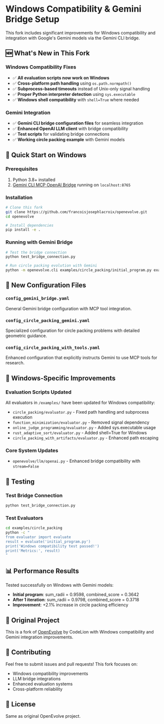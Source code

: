 # Windows Compatibility & Gemini Bridge Setup

This fork includes significant improvements for Windows compatibility and integration with Google's Gemini models via the Gemini CLI bridge.

## 🆕 What's New in This Fork

### Windows Compatibility Fixes
- ✅ **All evaluation scripts now work on Windows**
- ✅ **Cross-platform path handling** using `os.path.normpath()` 
- ✅ **Subprocess-based timeouts** instead of Unix-only signal handling
- ✅ **Proper Python interpreter detection** using `sys.executable`
- ✅ **Windows shell compatibility** with `shell=True` where needed

### Gemini Integration
- ✅ **Gemini CLI bridge configuration files** for seamless integration
- ✅ **Enhanced OpenAI LLM client** with bridge compatibility
- ✅ **Test scripts** for validating bridge connections
- ✅ **Working circle packing example** with Gemini models

## 🚀 Quick Start on Windows

### Prerequisites
1. Python 3.8+ installed
2. [Gemini CLI MCP OpenAI Bridge](https://github.com/your-bridge-repo) running on `localhost:8765`

### Installation
```bash
# Clone this fork
git clone https://github.com/francoisjosephlacroix/openevolve.git
cd openevolve

# Install dependencies
pip install -e .
```

### Running with Gemini Bridge
```bash
# Test the bridge connection
python test_bridge_connection.py

# Run circle packing evolution with Gemini
python -m openevolve.cli examples/circle_packing/initial_program.py examples/circle_packing/evaluator.py --config config_gemini_bridge.yaml --iterations 5
```

## 📁 New Configuration Files

### `config_gemini_bridge.yaml`
General Gemini bridge configuration with MCP tool integration.

### `config_circle_packing_gemini.yaml` 
Specialized configuration for circle packing problems with detailed geometric guidance.

### `config_circle_packing_with_tools.yaml`
Enhanced configuration that explicitly instructs Gemini to use MCP tools for research.

## 🔧 Windows-Specific Improvements

### Evaluation Scripts Updated
All evaluators in `/examples/` have been updated for Windows compatibility:

- `circle_packing/evaluator.py` - Fixed path handling and subprocess execution
- `function_minimization/evaluator.py` - Removed signal dependency  
- `online_judge_programming/evaluator.py` - Added sys.executable usage
- `rust_adaptive_sort/evaluator.py` - Added shell=True for Windows
- `circle_packing_with_artifacts/evaluator.py` - Enhanced path escaping

### Core System Updates
- `openevolve/llm/openai.py` - Enhanced bridge compatibility with `stream=False`

## 🧪 Testing

### Test Bridge Connection
```bash
python test_bridge_connection.py
```

### Test Evaluators
```bash
cd examples/circle_packing
python -c "
from evaluator import evaluate
result = evaluate('initial_program.py')
print('Windows compatibility test passed!')
print('Metrics:', result)
"
```

## 📊 Performance Results

Tested successfully on Windows with Gemini models:
- **Initial program**: sum_radii = 0.9598, combined_score = 0.3642
- **After 1 iteration**: sum_radii = 0.9798, combined_score = 0.3718
- **Improvement**: +2.1% increase in circle packing efficiency

## 🔗 Original Project

This is a fork of [OpenEvolve](https://github.com/codelion/openevolve) by CodeLion with Windows compatibility and Gemini integration improvements.

## 🤝 Contributing

Feel free to submit issues and pull requests! This fork focuses on:
- Windows compatibility improvements
- LLM bridge integrations  
- Enhanced evaluation systems
- Cross-platform reliability

## 📄 License

Same as original OpenEvolve project.
